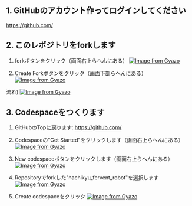 ## 1. GitHubのアカウント作ってログインしてください
https://github.com/

## 2. このレポジトリをforkします
1) forkボタンをクリック（画面右上らへんにある）
[![Image from Gyazo](https://i.gyazo.com/1b47f144006cd3179cc3c2c93ec6cc75.png)](https://gyazo.com/1b47f144006cd3179cc3c2c93ec6cc75)

2) Create Forkボタンをクリック（画面下部らへんにある）
[![Image from Gyazo](https://i.gyazo.com/74040e28ff522b2feb30430aadecf012.png)](https://gyazo.com/74040e28ff522b2feb30430aadecf012)

流れ)
[![Image from Gyazo](https://i.gyazo.com/e8c648c47f9f23ca7164053a2a7fb0e6.gif)](https://gyazo.com/e8c648c47f9f23ca7164053a2a7fb0e6)

## 3. Codespaceをつくります
1) GitHubのTopに戻ります: https://github.com/

2) Codespaceの"Get Started"をクリックします（画面右上らへんにある）
[![Image from Gyazo](https://i.gyazo.com/56bc308ae0ec1fb2f91aaa59f235923e.png)](https://gyazo.com/56bc308ae0ec1fb2f91aaa59f235923e)

3) New codespaceボタンをクリックします（画面右上らへんにある）
[![Image from Gyazo](https://i.gyazo.com/9bf44b3223e59f6f4c1527c60bc3dfbf.png)](https://gyazo.com/9bf44b3223e59f6f4c1527c60bc3dfbf)

4) Repositoryでforkした"hachikyu_fervent_robot"を選択します
[![Image from Gyazo](https://i.gyazo.com/a9af958551155a38d41fa40ede00ce5b.png)](https://gyazo.com/a9af958551155a38d41fa40ede00ce5b)

5) Create codespaceをクリック
[![Image from Gyazo](https://i.gyazo.com/cc641c51e24aa5438b2373ef3b2b037d.png)](https://gyazo.com/cc641c51e24aa5438b2373ef3b2b037d)

